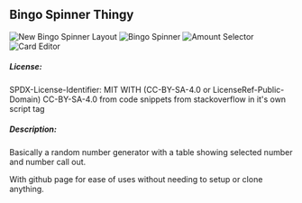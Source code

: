 Bingo Spinner Thingy
----

![New Bingo Spinner Layout](https://github.com/asl97/Bingo-Spinner/raw/screenshots/screenshot4.png)
![Bingo Spinner](https://github.com/asl97/Bingo-Spinner/raw/screenshots/screenshot3.png)
![Amount Selector](https://github.com/asl97/Bingo-Spinner/raw/screenshots/screenshot1.png)
![Card Editor](https://github.com/asl97/Bingo-Spinner/raw/screenshots/screenshot2.png)

##### License:
SPDX-License-Identifier: MIT WITH (CC-BY-SA-4.0 or LicenseRef-Public-Domain)
CC-BY-SA-4.0 from code snippets from stackoverflow in it's own script tag 

##### Description:
Basically a random number generator with a table showing selected number and number call out.

With github page for ease of uses without needing to setup or clone anything.
